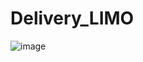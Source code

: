 # Delivery_LIMO
![image](https://github.com/kimkihyun97/Delivery_LIMO/assets/122510616/2b17f672-d7fa-4931-af15-01de36912e85)
